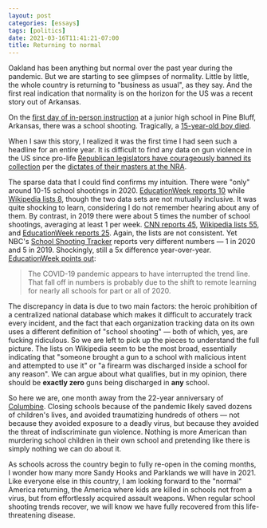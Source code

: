 ```yaml
---
layout: post
categories: [essays]
tags: [politics]
date: 2021-03-16T11:41:21-07:00
title: Returning to normal
---
```


Oakland has been anything but normal over the past year during the pandemic. But we are starting to see glimpses of normality. Little by little, the whole country is returning to "business as usual", as they say. And the first real indication that normality is on the horizon for the US was a recent story out of Arkansas.

<!--excerpt-->

On the [first day of in-person instruction](https://nypost.com/2021/03/04/teenager-shot-in-arkansas-school-shooting-has-died/) at a junior high school in Pine Bluff, Arkansas, there was a school shooting. Tragically, a [15-year-old boy died](https://www.usatoday.com/story/news/nation/2021/03/03/arkansas-school-shooting-daylon-burnett-student-dies-pine-bluff/6916656002/).

When I saw this story, I realized it was the first time I had seen such a headline for an entire year. It is difficult to find any data on gun violence in the US since pro-life [Republican legislators have courageously banned its collection](https://abcnews.go.com/US/federal-government-study-gun-violence/story?id=50300379) per the [dictates of their masters at the NRA](https://www.washingtonpost.com/graphics/national/nra-donations/).

The sparse data that I could find confirms my intuition. There were "only" around 10-15 school shootings in 2020. [EducationWeek reports 10](https://www.edweek.org/leadership/school-shootings-this-year-how-many-and-where/2020/01) while [Wikipedia lists 8](https://en.wikipedia.org/wiki/List_of_school_shootings_in_the_United_States), though the two data sets are not mutually inclusive. It was quite shocking to learn, considering I do not remember hearing about any of them. By contrast, in 2019 there were about 5 times the number of school shootings, averaging at least 1 per week. [CNN reports 45](https://www.cnn.com/2019/11/15/us/2019-us-school-shootings-trnd/index.html), [Wikipedia lists 55](https://en.wikipedia.org/wiki/List_of_school_shootings_in_the_United_States), and [EducationWeek reports 25](https://www.edweek.org/leadership/school-shootings-in-2019-how-many-and-where/2019/02). Again, the lists are not consistent. Yet NBC's [School Shooting Tracker](https://www.nbcnews.com/news/us-news/school-shooting-tracker-n969951) reports very different numbers &mdash; 1 in 2020 and 5 in 2019. Shockingly, still a 5x difference year-over-year. [EducationWeek points out](https://www.edweek.org/leadership/school-shootings-this-year-how-many-and-where/2020/01):

> The COVID-19 pandemic appears to have interrupted the trend line. That fall off in numbers is probably due to the shift to remote learning for nearly all schools for part or all of 2020.

The discrepancy in data is due to two main factors: the heroic prohibition of a centralized national database which makes it difficult to accurately track every incident, and the fact that each organization tracking data on its own uses a different definition of "school shooting" &mdash; both of which, yes, are fucking ridiculous. So we are left to pick up the pieces to understand the full picture. The lists on Wikipedia seem to be the most broad, essentially indicating that "someone brought a gun to a school with malicious intent and attempted to use it" or "a firearm was discharged inside a school for any reason". We can argue about what qualifies, but in my opinion, there should be **exactly zero** guns being discharged in **any** school.

So here we are, one month away from the 22-year anniversary of [Columbine](https://en.wikipedia.org/wiki/Columbine_High_School_massacre). Closing schools because of the pandemic likely saved dozens of children's lives, and avoided traumatizing hundreds of others &mdash; not because they avoided exposure to a deadly virus, but because they avoided the threat of indiscriminate gun violence. Nothing is more American than murdering school children in their own school and pretending like there is simply nothing we can do about it. 

As schools across the country begin to fully re-open in the coming months, I wonder how many more Sandy Hooks and Parklands we will have in 2021. Like everyone else in this country, I am looking forward to the "normal" America returning, the America where kids are killed in schools not from a virus, but from effortlessly acquired assault weapons. When regular school shooting trends recover, we will know we have fully recovered from this life-threatening disease.
